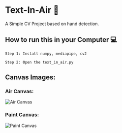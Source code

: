 # Text-In-Air 🚀

A Simple CV Project based on hand detection.

## How to run this in your Computer 💻
```
Step 1: Install numpy, mediapipe, cv2
```
```
Step 2: Open the text_in_air.py
```
## Canvas Images:
### Air Canvas:
![Air Canvas](https://user-images.githubusercontent.com/63283520/114302944-0e207e00-9ae9-11eb-93fd-24806058da2a.png) 
### Paint Canvas:
![Paint Canvas](https://user-images.githubusercontent.com/63283520/114302948-137dc880-9ae9-11eb-9d6d-051c8576deed.png)
